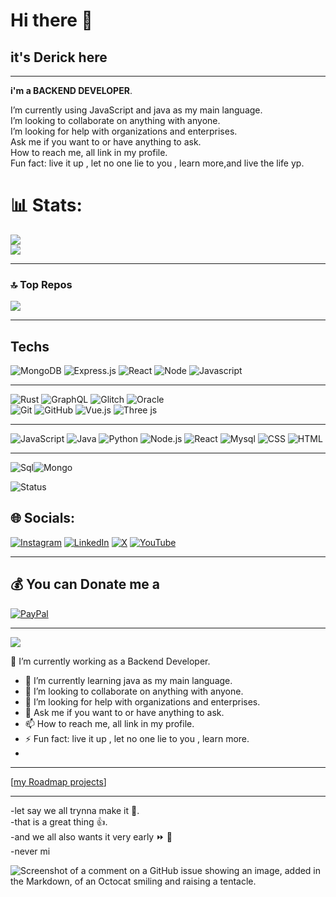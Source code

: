 

# Hi there 👋

 
## it's Derick here 
 


---


**i'm a BACKEND DEVELOPER**.

I’m currently using JavaScript and java as my main language.<br> I’m looking to collaborate on anything with anyone.<br> I’m looking for help with organizations and enterprises.<br> Ask me if you want to or have anything to ask.<br> How to reach me, all link in my profile.<br>Fun fact: live it up , let no one lie to you , learn more,and live the life yp.  

# 📊 Stats:
![](https://github-readme-stats.vercel.app/api?username=Derick-Obeng&show_icon=treu&theme=material-palenight&hide_border=false&include_all_commits=false&count_private=false)<br/>
![](https://github-readme-streak-stats.herokuapp.com/?user=Derick-Obeng&theme=material-palenight&hide_border=false)<br/>



---
### 🔝 Top Repos
![](https://github-contributor-stats.vercel.app/api?username=Derick-Obeng&limit=5&theme=material-palenight&combine_all_yearly_contributions=true)

--- 
## Techs
![MongoDB](https://img.shields.io/badge/MongoDB-%2347A248?style=for-the-badge&logo=mongodb&logoColor=white)
![Express.js](https://img.shields.io/badge/Express.js-%23404d59?style=for-the-badge&logo=express&logoColor=white)
![React](https://img.shields.io/badge/React-blue?style=for-the-badge&logo=react&logoColor=whiteblue)
![Node](https://img.shields.io/badge/Node.js-%23A8B9CC?style=for-the-badge&logo=node.js&logoColor=white)
![Javascript](https://img.shields.io/badge/Javascript-yellow?style=for-the-badge&logo=javascript&logoColor=black)

---

![Rust](https://img.shields.io/badge/rust-%23000000.svg?style=for-the-badge&logo=rust&logoColor=white) ![GraphQL](https://img.shields.io/badge/-GraphQL-E10098?style=for-the-badge&logo=graphql&logoColor=white) ![Glitch](https://img.shields.io/badge/glitch-%233333FF.svg?style=for-the-badge&logo=glitch&logoColor=white) ![Oracle](https://img.shields.io/badge/Oracle-F80000?style=for-the-badge&logo=oracle&logoColor=white)  
![Git](https://img.shields.io/badge/git-%23F05033.svg?style=for-the-badge&logo=git&logoColor=white) ![GitHub](https://img.shields.io/badge/github-%23121011.svg?style=for-the-badge&logo=github&logoColor=white) ![Vue.js](https://img.shields.io/badge/vue.js-%2335495e.svg?style=for-the-badge&logo=vuedotjs&logoColor=%234FC08D) ![Three js](https://img.shields.io/badge/threejs-black?style=for-the-badge&logo=three.js&logoColor=white)

---

![JavaScript](https://img.shields.io/badge/JavaScript-yellow?logo=javascript&logoColor=white&style=flat-square)
![Java](https://img.shields.io/badge/Java-white0orange?logo=openjdk&logoColor=white&style=flat-square)
![Python](https://img.shields.io/badge/Python-blue?logo=python&logoColor=white&style=flat-square)
![Node.js](https://img.shields.io/badge/Node.js-green?logo=node.js&logoColor=white&style=flat-square)
![React](https://img.shields.io/badge/React-blue?logo=react&logocolor=white&style=flat-square)
![Mysql](https://img.shields.io/badge/MySQL-fiineblue?logo=mysql&logoColor=black&style=flat-square)
![CSS](https://img.shields.io/badge/CSS-orange?logo=css3&logoColor=white&style=flat-square)
![HTML](https://img.shields.io/badge/HTML-blue?logo=html5&logoColor=orange&style=flat-square)

---

![Sql](https://img.shields.io/badge/SQL-yellow?logo=sql&logoColor=blue&style=flat-square)![Mongo](https://img.shields.io/badge/Mongo-green?logo=mongo&logoColor=white&style=flat-square)





![Status](https://img.shields.io/badge/status-active-brightgreen?java&logoColor=white&style=flat-square
)


## 🌐 Socials:
[![Instagram](https://img.shields.io/badge/Instagram-%23E4405F.svg?logo=Instagram&logoColor=white&style=flat-square)](https://instagram.com/do.a_doa) [![LinkedIn](https://img.shields.io/badge/LinkedIn-%230077B5.svg?logo=linkedin&logoColor=white)](https://linkedin.com/in/DerrickObeng&style=flat-square) [![X](https://img.shields.io/badge/X-black.svg?logo=X&logoColor=white)](https://x.com/@22_Samuel_TS&style=flat-square) [![YouTube](https://img.shields.io/badge/YouTube-%23FF0000.svg?logo=YouTube&logoColor=white)](https://youtube.com/@Derrobe&style=flat-square) 


---
  ## 💰 You can Donate me a 
  [![PayPal](https://img.shields.io/badge/PayPal-00457C?style=for-the-badge&logo=paypal&logoColor=white)](https://paypal.me/Support)







---
[![](https://visitcount.itsvg.in/api?id=Derick-Obeng&icon=0&color=0)](https://visitcount.itsvg.in)

 

  
<!-- Proudly created with GPRM ( https://gprm.itsvg.in ) -->

<!--
**Derick-Obeng/Derick-Obeng** is a ✨ _special_ ✨ repository because its `README.md` (this file) appears on your GitHub profile.

Here are some ideas to get you started:


- 🔭 I’m currently working on ...
- 🌱 I’m currently learning ...
- 👯 I’m looking to collaborate on ...
- 🤔 I’m looking for help with ...
- 💬 Ask me about ...
- 📫 How to reach me: ...
- 😄 Pronouns: ...
- ⚡ Fun fact: ...
-->
🔭 I’m currently working as a Backend Developer.
- 🌱 I’m currently learning java as my main language.
- 👯 I’m looking to collaborate on anything with anyone.
- 🤔 I’m looking for help with organizations and enterprises.
- 💬 Ask me if you want to or have anything to ask.
- 📫 How to reach me, all link in my profile.
- ⚡ Fun fact: live it up , let no one lie to you , learn more.
- 



----

[[my Roadmap projects](https://roadmap.sh/projects/github-user-activity/solutions?u=669f90b5da00e39c49d629ff)]

----



-let say we all trynna make it 🥇.  
-that is a great thing 👍.  
-and we all also wants it very early ⏩ 🚤  
-never mi

![Screenshot of a comment on a GitHub issue showing an image, added in the Markdown, of an Octocat smiling and raising a tentacle.](https://avatars0.githubusercontent.com/u/14798731?s=1000&v=10&backgroundColor=black)

